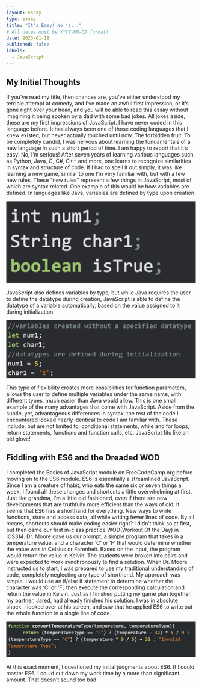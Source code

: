 ```yaml
---
layout: essay
type: essay
title: "It's Easy! No js..."
# All dates must be YYYY-MM-DD format!
date: 2023-01-18
published: false
labels:
  - JavaScript
---
```


## My Initial Thoughts

If you’ve read my title, then chances are, you’ve either understood my terrible attempt at comedy,  and I’ve made an awful first impression, or it’s gone right over your head, and you will be able to read this essay without imagining it being spoken by a dad with some bad jokes. All jokes aside, these are my first impressions of JavaScript. I have never coded in this language before. It has always been one of those coding languages that I knew existed, but never actually touched until now. The forbidden fruit. To be completely candid, I was nervous about learning the fundamentals of a new language in such a short period of time. I am happy to report that it’s easy! No, I’m serious! After seven years of learning various languages such as Python, Java, C, C#, C++ and more, one learns to recognize similarities in syntax and structure of code. If I had to spell it out simply, it was like learning a new game, similar to one I’m very familiar with, but with a few new rules. These “new rules” represent a few things in JavaScript, most of which are syntax related. One example of this would be how variables are defined. In languages like Java, variables are defined by type upon creation.

<div class="text-center p-4">
  <img width="620px" 
       src="../img/jsFirst/js1.png"
       class="img-thumbnail" >
</div>

JavaScript also defines variables by type, but while Java requires the user to define the datatype during creation, JavaScript is able to define the datatype of a variable automatically, based on the value assigned to it during initialization.

<div class="text-center p-4">
  <img width="620px" 
       src="../img/jsFirst/js2.png"
       class="img-thumbnail" >
</div>

This type of flexibility creates more possibilities for function parameters, allows the user to define multiple variables under the same name, with different types, much easier than Java would allow. This is one small example of the many advantages that come with JavaScript. Aside from the subtle, yet, advantageous differences in syntax, the rest of the code I encountered looked nearly identical to code I am familiar with. These include, but are not limited to: conditional statements, while and for loops, return statements, functions and function calls, etc. JavaScript fits like an old glove!

## Fiddling with ES6 and the Dreaded WOD

I completed the Basics of JavaScript module on FreeCodeCamp.org before moving on to the ES6 module. ES6 is essentially a streamlined JavaScript. Since I am a creature of habit, who eats the same six or seven things a week, I found all these changes and shortcuts a little overwhelming at first. Just like grandma, I’m a little old fashioned, even if there are new developments that are truthfully more efficient than the ways of old. It seems that ES6 has a shorthand for everything. New ways to write functions, store and access data, all while writing fewer lines of code. 
By all means, shortcuts should make coding easier right? I didn’t think so at first, but then came our first in-class practice WOD(Workout Of the Day) in ICS314. Dr. Moore gave us our prompt, a simple program that takes in a temperature value, and a character ‘C’ or ‘F’ that would determine whether the value was in Celsius or Farenheit. Based on the input, the program would return the value in Kelvin. The students were broken into pairs and were expected to work synchronously to find a solution. When Dr. Moore instructed us to start, I was prepared to use my traditional understanding of code, completely neglecting any type of shorthand. My approach was simple. I would use an if/else if statement to determine whether the character was ‘C’ or ‘F’, then execute the corresponding calculation and return the value in Kelvin. Just as I finished putting my game plan together, my partner, Jared, had already finished his solution. I was in absolute shock. I looked over at his screen, and saw that he applied ES6 to write out the whole function in a single line of code.

<div class="text-center p-4">
  <img width="620px" 
       src="../img/jsFirst/js3.png"
       class="img-thumbnail" >
</div>

At this exact moment, I questioned my initial judgments about ES6. If I could master ES6, I could cut down my work time by a more than significant amount. That doesn’t sound too bad.
